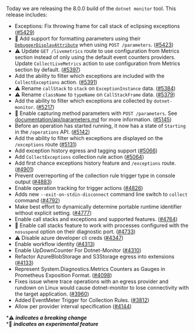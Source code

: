 Today we are releasing the 8.0.0 build of the `dotnet monitor` tool. This release includes:

- Exceptions: Fix throwing frame for call stack of eclipsing exceptions ([#5429](https://github.com/dotnet/dotnet-monitor/pull/5429))
- 🔬 Add support for formatting parameters using their [`DebuggerDisplayAttribute`](https://learn.microsoft.com/dotnet/api/system.diagnostics.debuggerdisplayattribute) when using `POST /parameters`. ([#5423](https://github.com/dotnet/dotnet-monitor/pull/5423))
- ⚠️ Update `GET /livemetrics` route to use configuration from Metrics section instead of only using the default event counters providers. Update `CollectLiveMetrics` action to use configuration from Metrics section by default. ([#5397](https://github.com/dotnet/dotnet-monitor/pull/5397))
- Add the ability to filter which exceptions are included with the `CollectExceptions` action. ([#5391](https://github.com/dotnet/dotnet-monitor/pull/5391))
- ⚠️ Rename `callStack` to `stack` on `ExceptionInstance` data. ([#5384](https://github.com/dotnet/dotnet-monitor/pull/5384))
- ⚠️ Rename `className` to `typeName` on `CallStackFrame` data. ([#5379](https://github.com/dotnet/dotnet-monitor/pull/5379))
- Add the ability to filter which exceptions are collected by `dotnet-monitor`. ([#5217](https://github.com/dotnet/dotnet-monitor/pull/5217))
- 🔬 Enable capturing method parameters with `POST /parameters`. See [documentation/api/parameters.md](https://github.com/dotnet/dotnet-monitor/blob/main/documentation/api/parameters.md) for more information. ([#5145](https://github.com/dotnet/dotnet-monitor/pull/5145))
- Before an operation has started running, it now has a state of `Starting` in the `/operations` API. ([#5142](https://github.com/dotnet/dotnet-monitor/pull/5142))
- Add the ability to filter which exceptions are displayed on the `/exceptions` route ([#5131](https://github.com/dotnet/dotnet-monitor/pull/5131))
- Add exception history egress and tagging support ([#5066](https://github.com/dotnet/dotnet-monitor/pull/5066))
- Add `CollectExceptions` collection rule action ([#5064](https://github.com/dotnet/dotnet-monitor/pull/5064))
- Add first chance exceptions history feature and `/exceptions` route. ([#4901](https://github.com/dotnet/dotnet-monitor/pull/4901))
- Prevent overreporting of the collection rule trigger type in console output ([#4883](https://github.com/dotnet/dotnet-monitor/pull/4883))
- Enable operation tracking for trigger actions ([#4826](https://github.com/dotnet/dotnet-monitor/pull/4826))
- Adds new `--exit-on-stdin-disconnect` command line switch to `collect` command ([#4792](https://github.com/dotnet/dotnet-monitor/pull/4792))
- Make best effort to dynamically determine portable runtime identifier without explicit setting. ([#4777](https://github.com/dotnet/dotnet-monitor/pull/4777))
- Enable call stacks and exceptions and supported features. ([#4764](https://github.com/dotnet/dotnet-monitor/pull/4764))
- 🔬 Enable call stacks feature to work with processes configured with the `nosuspend` option on their diagnostic port. ([#4733](https://github.com/dotnet/dotnet-monitor/pull/4733))
- ⚠️ Disable azure developer cli creds ([#4347](https://github.com/dotnet/dotnet-monitor/pull/4347))
- Enable workflow identity ([#4313](https://github.com/dotnet/dotnet-monitor/pull/4313))
- Enable UpDownCounter For Dotnet-Monitor ([#4310](https://github.com/dotnet/dotnet-monitor/pull/4310))
- Refactor AzureBlobStorage and S3Storage egress into extensions ([#4133](https://github.com/dotnet/dotnet-monitor/pull/4133))
- Represent System.Diagnostics.Metrics Counters as Gauges in Prometheus Exposition Format. ([#4098](https://github.com/dotnet/dotnet-monitor/pull/4098))
- Fixes issue where trace operations with an egress provider and rundown on Linux would cause dotnet-monitor to lose connectivity with the target application. ([#3960](https://github.com/dotnet/dotnet-monitor/pull/3960))
- Added EventMeter Trigger for Collection Rules. ([#3812](https://github.com/dotnet/dotnet-monitor/pull/3812))
- Allow per provider interval specification ([#4144](https://github.com/dotnet/dotnet-monitor/pull/4144))

\*⚠️ **_indicates a breaking change_** \
\*🔬 **_indicates an experimental feature_**